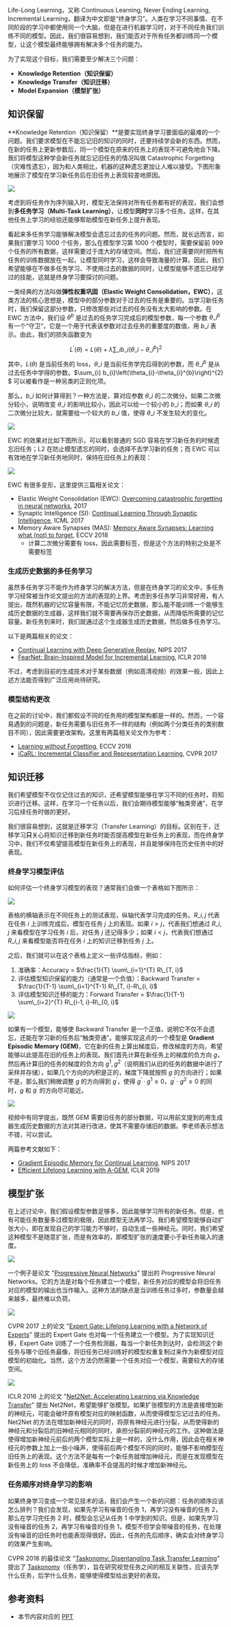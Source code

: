 Life-Long Learning，又称 Continuous Learning, Never Ending Learning, Incremental Learning，翻译为中文即是“终身学习”。人类在学习不同事情、在不同阶段的学习中都使用同一个大脑，但是在进行机器学习时，对于不同任务我们训练不同的模型。因此，我们很容易想到，我们能否对于所有任务都训练同一个模型，让这个模型最终能够拥有解决多个任务的能力。

为了实现这个目标，我们需要至少解决三个问题：

* **Knowledge Retention（知识保留）**
* **Knowledge Transfer（知识迁移）**
* **Model Expansion（模型扩张）**

## 知识保留

**Knowledge Retention（知识保留）**是要实现终身学习要面临的最难的一个问题。我们要求模型在不能忘记旧的知识的同时，还要持续学会新的东西。然而，在新的任务上更新参数后，同一个模型在原来的任务上的表现不可避免地会下降。我们将模型这种学会新任务就忘记旧任务的情况叫做 Catastrophic Forgetting（灾难性遗忘），因为和人类相比，机器的这种遗忘更加让人难以接受。下图形象地展示了模型在学习新任务后在旧任务上表现较差地原因。

![](https://raw.githubusercontent.com/bighuang624/pic-repo/master/Hung-yi-Lee-Catastrophic-Forgetting.png)

考虑到将任务作为序列输入时，模型无法保持对所有任务都有好的表现，我们会想到**多任务学习（Multi-Task Learning）**，让模型**同时**学习多个任务。这样，在其他任务上学习的经验还能够帮助模型在新任务上提升表现。

看起来多任务学习能够解决模型会遗忘过去的任务的问题。然而，就长远而言，如果我们要学习 1000 个任务，那么在模型学习第 1000 个模型时，需要保留前 999 个任务的所有数据，这样需要过于庞大的存储空间。然后，我们还需要同时把所有任务的训练数据放在一起，让模型同时学习，这样会导致海量的计算。因此，我们希望能够在不做多任务学习、不使用过去的数据的同时，让模型能够不遗忘已经学过的技能，这就是终身学习要探讨的问题。

一类经典的方法叫做**弹性权重巩固（Elastic Weight Consolidation，EWC）**，这类方法的核心思想是，模型中的部分参数对于过去的任务是重要的。当学习新任务时，我们保留这部分参数，只修改那些对过去的任务没有太大影响的参数。在 EWC 方法中，我们设 $\theta^b$ 是过去的任务学习完成后的模型参数，每一个参数 $\theta\_i^b$ 有一个“守卫”，它是一个用于代表该参数对过去任务的重要度的数值，用 $b\_i$ 表示。由此，我们的损失函数变为

$$ L^{\prime}(\theta)=L(\theta)+\lambda \sum\_{i} b\_{i}\left(\theta\_{i}-\theta\_{i}^{b}\right)^{2} $$

其中，$L(\theta)$ 是当前任务的 loss，$\theta\_i$ 是当前任务学完后得到的参数，而 $\theta\_{i}^{b}$ 是从过去任务中学得的参数。$\sum\_{i} b\_{i}\left(\theta\_{i}-\theta\_{i}^{b}\right)^{2} $ 可以被看作是一种另类的正则化项。

那么，$b\_i$ 如何计算得到？一种方法是，算对应参数 $\theta\_{i}$ 的二次微分。如果二次微分较小，说明改变 $\theta\_{i}$ 的影响比较小，因此可以给一个较小的 $b\_i$；而如果 $\theta\_{i}$ 的二次微分比较大，就需要给一个较大的 $b\_i$ 值，使得 $\theta\_{i}$ 不发生较大的变化。

![](https://raw.githubusercontent.com/bighuang624/pic-repo/master/Hung-yi-Lee-EWC-b-i-computation.png)

EWC 的效果对比如下图所示，可以看到普通的 SGD 容易在学习新任务的时候遗忘旧任务；L2 在防止模型遗忘的同时，会选择不去学习新的任务；而 EWC 可以有效地在学习新任务地同时，保持在旧任务上的表现：

![](https://raw.githubusercontent.com/bighuang624/pic-repo/master/Hung-yi-Lee-EWC-performance.png)

EWC 有很多变形，这里提供三篇相关论文：

* Elastic Weight Consolidation (EWC): [Overcoming catastrophic forgetting in neural networks](https://www.pnas.org/content/114/13/3521?__hstc=200028081.1bb630f9cde2cb5f07430159d50a3c91.1524182400081.1524182400082.1524182400083.1&__hssc=200028081.1.1524182400084&__hsfp=1773666937), 2017
* Synaptic Intelligence (SI): [Continual Learning Through Synaptic Intelligence](https://arxiv.org/pdf/1703.04200.pdf), ICML 2017
* Memory Aware Synapses (MAS): [Memory Aware Synapses: Learning what (not) to forget](https://arxiv.org/pdf/1711.09601.pdf), ECCV 2018
  * 计算二次微分需要有 loss，因此需要标签，但是这个方法的特别之处是不需要标签

### 生成历史数据的多任务学习

虽然多任务学习不能作为终身学习的解决方法，但是在终身学习的论文中，多任务学习经常被当作论文提出的方法的表现的上界。考虑到多任务学习非常好用，有人提出，既然机器的记忆容量有限，不能记忆历史数据，那么能不能训练一个能够生成历史数据的生成器，这样我们就不需要再保存历史数据，从而降低所需要的记忆容量。新任务到来时，我们就通过这个生成器生成历史数据，然后做多任务学习。

以下是两篇相关的论文：

* [Continual Learning with Deep Generative Replay](https://arxiv.org/pdf/1705.08690.pdf), NIPS 2017
* [FearNet: Brain-Inspired Model for Incremental Learning](https://arxiv.org/pdf/1711.10563.pdf), ICLR 2018

不过，考虑到目前的生成技术对于某些数据（例如高清视频）的效果一般，因此上述方法能否得到广泛应用尚待研究。

### 模型结构更改

在之前的讨论中，我们都假设不同的任务用的模型架构都是一样的。然而，一个容易遇到的问题是，新任务需要与旧任务不一样的结构（例如两个分类任务的类别数目不同），因此需要更改架构。这里有两篇相关论文作为参考：

* [Learning without Forgetting](https://arxiv.org/pdf/1606.09282.pdf), ECCV 2016
* [iCaRL: Incremental Classifier and Representation Learning](https://arxiv.org/pdf/1611.07725.pdf), CVPR 2017

## 知识迁移

我们希望模型不仅仅记住过去的知识，还希望模型能够在学习不同的任务时，将知识进行迁移。这样，在学习一个任务以后，我们会期待模型能够“触类旁通”，在学习后续任务时做的更好。

我们很容易想到，这就是迁移学习（Transfer Learning）的目标。区别在于，迁移学习**只**关心将知识迁移到新任务时能否提高模型在新任务上的表现，而在终身学习中，我们不仅希望提高模型在新任务上的表现，并且能够保持在历史任务中的好表现。

### 终身学习模型评估

如何评估一个终身学习模型的表现？通常我们会做一个表格如下图所示：

![](https://raw.githubusercontent.com/bighuang624/pic-repo/master/Hung-yi-Lee-Life-Long-Evaluation-2.png)

表格的横轴表示在不同任务上的测试表现，纵轴代表学习完成的任务。$R\_{i, j}$ 代表在任务 $i$ 上训练完成后，模型在任务 $j$ 上的表现。如果 $i > j$，代表我们想通过 $R\_{i, j}$ 来看模型在学习任务 $i$ 后，对任务 $j$ 还记得多少；如果 $i < j$，代表我们想通过 $R\_{i, j}$ 来看模型能否将在任务 $i$ 上的知识迁移到任务 $j$ 上。

之后，我们就可以在这个表格上定义一些评估指标，例如：

1. 准确率：Accuracy = $\frac{1}{T} \sum\_{i=1}^{T} R\_{T, i}$
2. 评估模型知识保留的能力（通常是一个负值）：Backward Transfer = $\frac{1}{T-1} \sum\_{i=1}^{T-1} R\_{T, i}-R\_{i, i}$
3. 评估模型知识迁移的能力：Forward Transfer = $\frac{1}{T-1} \sum\_{i=2}^{T} R\_{i-1, i}-R\_{0, i}$

![](https://raw.githubusercontent.com/bighuang624/pic-repo/master/Hung-yi-Lee-Life-Long-Evaluation-1.png)

如果有一个模型，能够使 Backward Transfer 是一个正值，说明它不仅不会遗忘，还能在学习新的任务后“触类旁通”。能够实现这点的一个模型是 **Gradient Episodic Memory (GEM)**，它在新的任务上算出梯度后，修改梯度的方向，希望能够以此提高在旧的任务上的表现。我们首先计算在新任务上的梯度的负方向 $g$，然后再计算旧的任务的梯度的负方向 $g^1, g^2$（说明我们从旧的任务的数据中进行了采样并存储），如果几个方向的内积是正的，梯度下降就按照 $g$ 的方向进行；如果不是，那么我们稍微调整 $g$ 的方向得到 $g^{'}$，使得 $g^{'} \cdot g^1 \geq 0$，$g^{'} \cdot g^2 \geq 0$ 的同时，$g$ 和 $g^{'}$ 的方向尽可能近。

![](https://raw.githubusercontent.com/bighuang624/pic-repo/master/Hung-yi-Lee-GEM.png)

视频中有同学提出，既然 GEM 需要旧任务的部分数据，可以用前文提到的用生成器生成历史数据的方法对其进行改进，使其不需要存储旧的数据。李老师表示想法不错，可以尝试。

两篇参考文献如下：

* [Gradient Episodic Memory for Continual Learning](https://arxiv.org/pdf/1706.08840.pdf), NIPS 2017
* [Efficient Lifelong Learning with A-GEM](https://arxiv.org/pdf/1812.00420.pdf), ICLR 2019

## 模型扩张

在上述讨论中，我们假设模型参数足够多，因此能够学习所有的新任务。但是，也有可能任务数量多过模型的极限，因此模型无法再学习。我们希望模型能够自动扩张大小，即在发现自己的学习能力不够时，自动生成一些神经元。同时，我们希望这种模型不是随意扩张，而是有效率的，即模型扩张的速度要小于新任务输入的速度。

![](https://raw.githubusercontent.com/bighuang624/pic-repo/master/Hung-yi-Lee-Progressive-Neural-Networks.png)

一个例子是论文 "[Progressive Neural Networks](https://arxiv.org/pdf/1606.04671.pdf)" 提出的 Progressive Neural Networks。它的方法是对每个任务建立一个模型，新任务对应的模型会将旧任务对应的模型的输出也当作输入。这种方法的缺点是当训练任务过多时，参数量会越来越多，最终难以负荷。

![](https://raw.githubusercontent.com/bighuang624/pic-repo/master/Hung-yi-Lee-Expert-Gate.png)

CVPR 2017 上的论文 "[Expert Gate: Lifelong Learning with a Network of Experts](https://arxiv.org/pdf/1611.06194.pdf)" 提出的 Expert Gate 也对每一个任务建立一个模型。为了实现知识迁移，Expert Gate 训练了一个任务检测器，每当一个新任务到达时，会检测这个新任务与哪个旧任务最像，将旧任务已经训练好的模型权重复制过来作为新模型对应模型的初始化。当然，这个方法仍然需要一个任务对应一个模型，需要较大的存储空间。

![](https://raw.githubusercontent.com/bighuang624/pic-repo/master/Hung-yi-Lee-Net2Net.png)

ICLR 2016 上的论文 "[Net2Net: Accelerating Learning via Knowledge Transfer](https://arxiv.org/pdf/1511.05641.pdf)" 提出 Net2Net，希望能够扩张模型。如果扩张模型的方法是直接增加新的神经元，可能会破坏原有模型对应的映射函数，从而使得模型忘记过去的任务。Net2Net 的方法在增加新神经元的同时，将原有神经元进行分裂，从而使得新的神经元和分裂后的旧神经元相同的同时，承担分裂前的神经元的工作。这种做法是使得增加新神经元前后的两个模型实际上是一样的，没什么作用，因此会在相关神经元的参数上加上一些小噪声，使得前后两个模型不同的同时，能够不影响模型在旧任务上的表现。这个方法不是每有一个新任务就增加神经元，而是在发现模型在新任务上的 loss 不会降低，准确率不会提高的时候才增加新神经元。

### 任务顺序对终身学习的影响

如果终身学习变成一个常见技术的话，我们会产生一个新的问题：任务的顺序应该怎么排列？我们会发现，如果先学习有噪音的任务 1，再学习没有噪音的任务 2，那么在学习完任务 2 时，模型会忘记从任务 1 中学到的知识。但是，如果先学习没有噪音的任务 2，再学习有噪音的任务 1，模型不但学会带噪音的任务，在处理没有噪音的旧任务时也能表现得很好。因此，任务的先后顺序，确实会对终身学习的效果产生影响。

CVPR 2018 的最佳论文 "[Taskonomy: Disentangling Task Transfer Learning](http://taskonomy.stanford.edu/taskonomy_CVPR2018.pdf)" 提出了 [Taskonomy](http://taskonomy.stanford.edu/#abstract)（任务学），旨在研究视觉任务之间的相互关联性，应该先学什么任务，后学什么任务，能够使得模型给出更好的表现。

## 参考资料

* 本节内容对应的 [PPT](http://speech.ee.ntu.edu.tw/~tlkagk/courses/ML\_2019/Lecture/Lifelong%20Learning%20(v9).pdf)


<script type="text/x-mathjax-config">
MathJax.Hub.Config({
  tex2jax: {inlineMath: [ ['$', '$'] ],
        displayMath: [ ['$$', '$$']]}
});
</script>

<script type="text/javascript" src="https://cdn.bootcss.com/mathjax/2.7.2/MathJax.js?config=default"></script>